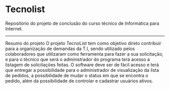 # Tecnolist
Repositório do projeto de conclusão do curso técnico de Informática para Internet.

---------------------------------------------------------------------------------

Resumo do projeto
O projeto TecnoList tem como objetivo direto contribuir para a organização de
demandas da T.I, sendo utilizado pelos colaboradores que utilizaram como
ferramenta para fazer a sua solicitação, e para o técnico que será o administrador
do programa terá acesso a listagem de solicitações feitas.
O software deve ser de fácil acesso e terá que entregar a possibilidade para o
administrador de visualização da lista de pedidos, a possibilidade de mudar o status
em que se encontra o pedido, além da possibilidade de controlar e cadastrar
usuários ativos.
